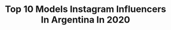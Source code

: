 ---
title: Top 10 Models Instagram Influencers In Argentina In 2020
description: >-
  Find top models Instagram influencers in Argentina in 2020. Most popular hashtags: #shooting #styleinspo #positiveenergy.
platform: Instagram
hits: 406
text_top: Identify the top-rated Instagram accounts on inBeat.
text_bottom: Our database has 406 Instagram influencers like this in Argentina for you to work with.
profiles:
  - username: "larabocci"
    fullname: >-
      Lara Bocci
    bio: >-
      🇦🇷Model
    location: "Argentina"
    followers: 74297
    engagement: 755
    commentsToLikes: 0.008082
    id: ck14lninrvjy90i1957pktxqj
    verified: false
    hashtags: ""
  - username: "pia.bertalmio"
    fullname: >-
      PIPA
    bio: >-
      Advertising and catwalk model💋 Community manager🇺🇾 Por publicidad al md📥 Miss15 Uruguay 2018’2019👑
    location: "Argentina"
    followers: 14933
    engagement: 1537
    commentsToLikes: 0.160590
    id: ck602qdr7ilde0i14bojn1vjt
    verified: false
    hashtags: "#teamgalaxy, #galaxya, #withgalaxy"
  - username: "acronica"
    fullname: >-
      Rocío
    bio: >-
      Freelance model and your local fujoshi.✨ Buenos Aires, Argentina.🐣 @ameagari.clothing Icon by @i_amyuri22
    location: "Argentina"
    followers: 17284
    engagement: 974
    commentsToLikes: 0.075713
    id: ck6tieweu0l3g0j71vo0978x0
    verified: false
    hashtags: ""
  - username: "nadulago"
    fullname: >-
      Nadia Kowalks
    bio: >-
      🇦🇷 xxprincxss model e influencer
    location: "Argentina"
    followers: 328212
    engagement: 1318
    commentsToLikes: 0.028576
    id: ck5pwnv9pnq1o0i113khdlpog
    verified: false
    hashtags: "#newerafashionedition"
  - username: "alegnzalez16"
    fullname: >-
      Đaiana Ąlejandra Gonząlez❤️
    bio: >-
      Formosa- Argentina🇦🇷 Teen Universe Argentina 2019 Miss Teen Model Argentina 2018 @phmanagement_ 🐾 💙
    location: "Argentina"
    followers: 6477
    engagement: 1376
    commentsToLikes: 0.053928
    id: ckapchkcx3u270i78i5ajui8y
    verified: false
    hashtags: ""
  - username: "abyylopezz"
    fullname: >-
      ABY
    bio: >-
      📸 Model ‼️Content creator 💎Embajadora de @ohbralette_lingerie 📩 aaabylopezz@gmail.com ✨Pensamientos positivos. 📍ARG.
    location: "Argentina"
    followers: 10676
    engagement: 1247
    commentsToLikes: 0.336641
    id: ck6udu9gzn65w0j71ixnsexnt
    verified: false
    hashtags: "#fashionista, #makeup, #styleinspiration, #girl"
  - username: "serena.bruenner"
    fullname: >-
      S e r e n a   B r u e n n e r
    bio: >-
      📍Argentina @phmanagement_ Owner @studio.mariana.morcillo Virreina Teen Model Internacional 19’
    location: "Argentina"
    followers: 7723
    engagement: 918
    commentsToLikes: 0.309350
    id: ck6tkvojx5hul0j714gkh9rf8
    verified: false
    hashtags: "#diadelamadre, #lookstyle, #positiveenergy, #lookswelove"
  - username: "agusnievass"
    fullname: >-
      αgυѕ ηιєναѕ
    bio: >-
      Model | Content creator | Community Manager Rosario 📍 - Buenos Aires
    location: "Argentina"
    followers: 15457
    engagement: 676
    commentsToLikes: 0.070079
    id: ck14lnuedvljv0i19xdb9ta4a
    verified: false
    hashtags: "#help, #horadevolver"
  - username: "srtaklaha"
    fullname: >-
      Señorita Klaha
    bio: >-
      🇦🇷 📸#Model 👗#Designer 🌱#PoisonIvy 💋#Makeup 🎨#Artist 🔮#Witch 🖤#Gothgirl ****LINKS**** 👇🏻
    location: "Argentina"
    followers: 25016
    engagement: 454
    commentsToLikes: 0.100642
    id: ck15pzevl0e270i19qn5e5iyv
    verified: false
    hashtags: ""
  - username: "cachorrosabroso"
    fullname: >-
      BAD CACHORRO
    bio: >-
      haciendo de tu vida peor que la mía </3 content creator, trash model & playstation player 🕸contacto x mail/dm🕷 my private shit @puppytasty 🤡✨✨
    location: "Argentina"
    followers: 46183
    engagement: 1558
    commentsToLikes: 0.026089
    id: ck5zqgegrujso0i145dj2ny8m
    verified: false
    hashtags: "#tbt, #throwback"
---